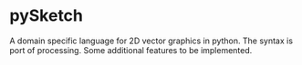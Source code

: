 # pySketch

A domain specific language for 2D vector graphics in python. The syntax is  port of processing. 
Some additional features to be implemented.
